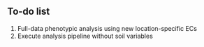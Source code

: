 ## To-do list

1. Full-data phenotypic analysis using new location-specific ECs
2. Execute analysis pipeline without soil variables